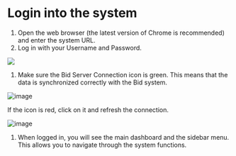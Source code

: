 # Login into the system

1. Open the web browser \(the latest version of Chrome is recommended\) and enter the system URL.
2. Log in with your Username and Password.

![](https://user-images.githubusercontent.com/20393485/48548719-561a2700-e8d6-11e8-87e7-01a85b7bee04.png)

1. Make sure the Bid Server Connection icon is green. This means that the data is synchronized correctly with the Bid system. 

![image](https://user-images.githubusercontent.com/20393485/48549572-d0e44180-e8d8-11e8-8f1a-b14564ed82be.png)

If the icon is red, click on it and refresh the connection.

![image](https://user-images.githubusercontent.com/20393485/49065584-16810280-f227-11e8-8103-ac077d1d4578.png)

1. When logged in, you will see the main dashboard and the sidebar menu. This allows you to navigate through the system functions.

